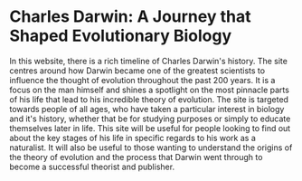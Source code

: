 # Charles Darwin: A Journey that Shaped Evolutionary Biology
In this website, there is a rich timeline of Charles Darwin's history. The site centres around how Darwin became one of the greatest scientists to influence the thought of evolution throughout the past 200 years. It is a focus on the man himself and shines a spotlight on the most pinnacle parts of his life that lead to his incredible theory of evolution. 
The site is targeted towards people of all ages, who have taken a particular interest in biology and it's history, whether that be for studying purposes or simply to educate themselves later in life. 
This site will be useful for people looking to find out about the key stages of his life in specific regards to his work as a naturalist. It will also be useful to those wanting to understand the origins of the theory of evolution and the process that Darwin went through to become a successful theorist and publisher.


